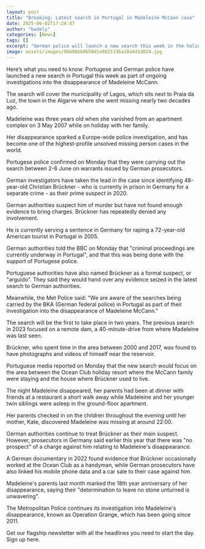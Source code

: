 ```yaml
---
layout: post
title: "Breaking: Latest search in Portugal in Madeleine McCann case"
date: 2025-06-02T17:24:47
author: "badely"
categories: [News]
tags: []
excerpt: "German police will launch a new search this week in the holiday town where she went missing in 2007."
image: assets/images/9bb08bb0b50d1e9821336a18a441d024.jpg
---
```


Here’s what you need to know: Portugese and German police have launched a new search in Portugal this week as part of ongoing investigations into the disappearance of Madeleine McCann.

The search will cover the municipality of Lagos, which sits next to Praia da Luz, the town in the Algarve where she went missing nearly two decades ago.

Madeleine was three years old when she vanished from an apartment complex on 3 May 2007 while on holiday with her family.

Her disappearance sparked a Europe-wide police investigation, and has become one of the highest-profile unsolved missing person cases in the world.

Portugese police confirmed on Monday that they were carrying out the search between 2-6 June on warrants issued by German prosecutors. 

German investigators have taken the lead in the case since identifying 48-year-old Christian Brückner - who is currently in prison in Germany for a separate crime - as their prime suspect in 2020. 

German authorities suspect him of murder but have not found enough evidence to bring charges. Brückner has repeatedly denied any involvement.

He is currently serving a sentence in Germany for raping a 72-year-old American tourist in Portugal in 2005.  

German authorities told the BBC on Monday that "criminal proceedings are currently underway in Portugal", and that this was being done with the support of Portugese police.  

Portuguese authorities have also named Brückner as a formal suspect, or "arguido". They said they would hand over any evidence seized in the latest search to German authorities.

Meanwhile, the Met Police said: "We are aware of the searches being carried by the BKA (German federal police) in Portugal as part of their investigation into the disappearance of Madeleine McCann."

The search will be the first to take place in two years. The previous search in 2023 focused on a remote dam, a 40-minute-drive from where Madeleine was last seen.

Brückner, who spent time in the area between 2000 and 2017, was found to have photographs and videos of himself near the reservoir.

Portuguese media reported on Monday that the new search would focus on the area between the Ocean Club holiday resort where the McCann family were staying and the house where Brückner used to live.

The night Madeleine disappeared, her parents had been at dinner with friends at a restaurant a short walk away while Madeleine and her younger twin siblings were asleep in the ground-floor apartment.

Her parents checked in on the children throughout the evening until her mother, Kate, discovered Madeleine was missing at around 22:00.

German authorities continue to treat Brückner as their main suspect. However, prosecutors in Germany said earlier this year that there was "no prospect" of a charge against him relating to Madeleine's disappearance.

A German documentary in 2022 found evidence that Brückner occasionally worked at the Ocean Club as a handyman, while German prosecutors have also linked his mobile phone data and a car sale to their case against him.

Madeleine's parents last month marked the 18th year anniversary of her disappearance, saying their "determination to leave no stone unturned is unwavering". 

The Metropolitan Police continues its investigation into Madeleine's disappearance, known as Operation Grange, which has been going since 2011.

Get our flagship newsletter with all the headlines you need to start the day. Sign up here.

